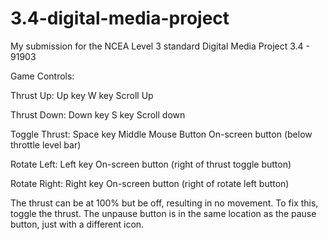 # 3.4-digital-media-project
My submission for the NCEA Level 3 standard Digital Media Project 3.4 - 91903

Game Controls:

Thrust Up:
Up key
W key
Scroll Up

Thrust Down:
Down key
S key
Scroll down

Toggle Thrust:
Space key
Middle Mouse Button
On-screen button (below throttle level bar)

Rotate Left:
Left key
On-screen button (right of thrust toggle button)

Rotate Right:
Right key
On-screen button (right of rotate left button)

The thrust can be at 100% but be off, resulting in no movement. To fix this, toggle the thrust.
The unpause button is in the same location as the pause button, just with a different icon.
